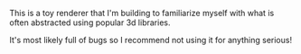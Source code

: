 This is a toy renderer that I'm building to familiarize myself with what is often abstracted
using popular 3d libraries.

It's most likely full of bugs so I recommend not using it for anything serious!
